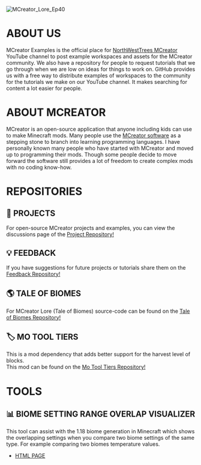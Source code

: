 
![MCreator_Lore_Ep40](https://github.com/MCreator-Examples/.github/assets/47284617/cdbc0476-0532-46bc-a914-18d461acda46)
# ABOUT US
MCreator Examples is the official place for [NorthWestTrees MCreator](https://www.youtube.com/@NorthWestTreesMCreator) YouTube channel to post example workspaces and assets for the MCreator community. We also have a repository for people to request tutorials that we go through when we are low on ideas for things to work on. GitHub provides us with a free way to distribute examples of workspaces to the community for the tutorials we make on our YouTube channel. It makes searching for content a lot easier for people.

# ABOUT MCREATOR
MCreator is an open-source application that anyone including kids can use to make Minecraft mods. Many people use the [MCreator software](https://mcreator.net/) as a stepping stone to branch into learning programming languages. I have personally known many people who have started with MCreator and moved up to programming their mods. Though some people decide to move forward the software still provides a lot of freedom to create complex mods with no coding know-how.

# REPOSITORIES
## 📁 PROJECTS  
For open-source MCreator projects and examples, you can view the discussions page of the [Project Repository!](https://github.com/MCreator-Examples/Projects)

## 💡 FEEDBACK
If you have suggestions for future projects or tutorials share them on the [Feedback Repository!](https://github.com/MCreator-Examples/Feedback)

## 🌎 TALE OF BIOMES
For MCreator Lore (Tale of Biomes) source-code can be found on the [Tale of Biomes Repository!](https://github.com/MCreator-Examples/Tale-of-Biomes)

## 🏷 MO TOOL TIERS
This is a mod dependency that adds better support for the harvest level of blocks.   
This mod can be found on the [Mo Tool Tiers Repository!](https://github.com/MCreator-Examples/Mo-Tool-Tiers)

# TOOLS
## 📊 BIOME SETTING RANGE OVERLAP VISUALIZER
This tool can assist with the 1.18 biome generation in Minecraft which shows the overlapping settings when you compare two biome settings of the same type. For example comparing two biomes temperature values.
- [HTML PAGE](https://html-preview.github.io/?url=https://github.com/MCreator-Examples/.github/blob/main/minecraft/html/biome_setting_range_overlap_visualizer/index.html)
